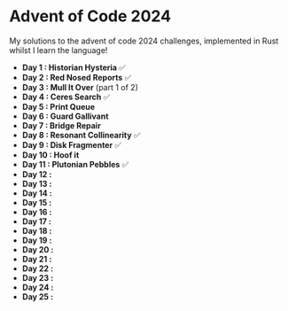 # Advent of Code 2024 

My solutions to the advent of code 2024 challenges, implemented in Rust whilst I learn the language!

- **Day 1 : Historian Hysteria** ✅
- **Day 2 : Red Nosed Reports** ✅
- **Day 3 : Mull It Over** (part 1 of 2)
- **Day 4 : Ceres Search** ✅
- **Day 5 : Print Queue**
- **Day 6 : Guard Gallivant**
- **Day 7 : Bridge Repair**
- **Day 8 : Resonant Collinearity** ✅
- **Day 9 : Disk Fragmenter** ✅
- **Day 10 : Hoof it**
- **Day 11 : Plutonian Pebbles** ✅
- **Day 12 :**
- **Day 13 :**
- **Day 14 :**
- **Day 15 :**
- **Day 16 :**
- **Day 17 :**
- **Day 18 :**
- **Day 19 :**
- **Day 20 :**
- **Day 21 :**
- **Day 22 :**
- **Day 23 :**
- **Day 24 :**
- **Day 25 :**
